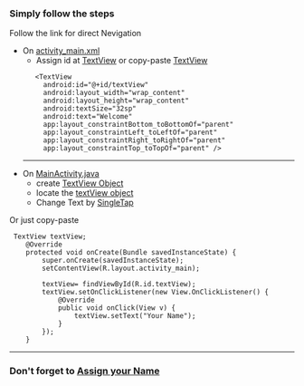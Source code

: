 
### Simply follow the steps
Follow the link for direct Nevigation
- On [activity_main.xml](https://github.com/yeasin50/AssetsFor_/blob/master/PC_F/Assignment/activity_main.xml)
  -  Assign id at [TextView](https://github.com/yeasin50/AssetsFor_/blob/e63fc3ded299ee52263230d4de7df4e84cee4926/PC_F/Assignment/activity_main.xml#L11) or copy-paste [TextView](https://github.com/yeasin50/AssetsFor_/blob/e63fc3ded299ee52263230d4de7df4e84cee4926/PC_F/Assignment/activity_main.xml#L10-L20) 
   ~~~
      <TextView
        android:id="@+id/textView"
        android:layout_width="wrap_content"
        android:layout_height="wrap_content"
        android:textSize="32sp"
        android:text="Welcome"
        app:layout_constraintBottom_toBottomOf="parent"
        app:layout_constraintLeft_toLeftOf="parent"
        app:layout_constraintRight_toRightOf="parent"
        app:layout_constraintTop_toTopOf="parent" />
  ~~~
  ----
- On [MainActivity.java](https://github.com/yeasin50/AssetsFor_/blob/master/PC_F/Assignment/MainActivity.java)
   -  create [TextView Object ](https://github.com/yeasin50/AssetsFor_/blob/e63fc3ded299ee52263230d4de7df4e84cee4926/PC_F/Assignment/MainActivity.java#L11)
   - locate the [textView object](https://github.com/yeasin50/AssetsFor_/blob/e63fc3ded299ee52263230d4de7df4e84cee4926/PC_F/Assignment/MainActivity.java#L17)
   - Change Text by [SingleTap](https://github.com/yeasin50/AssetsFor_/blob/e63fc3ded299ee52263230d4de7df4e84cee4926/PC_F/Assignment/MainActivity.java#L18-L23)

Or just copy-paste
~~~
 TextView textView;
    @Override
    protected void onCreate(Bundle savedInstanceState) {
        super.onCreate(savedInstanceState);
        setContentView(R.layout.activity_main);

        textView= findViewById(R.id.textView);
        textView.setOnClickListener(new View.OnClickListener() {
            @Override
            public void onClick(View v) {
                textView.setText("Your Name");
            }
        });
    }
~~~
-------
### Don't forget to [Assign your Name](https://github.com/yeasin50/AssetsFor_/blob/a1e7a40d82737c1c2c98b578c5d1b3059b6b9b67/PC_F/Assignment/MainActivity.java#L21)

